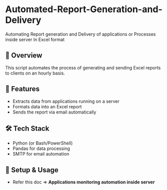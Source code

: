 # Automated-Report-Generation-and-Delivery
Automating Report generation and Delivery of applications or Processes inside server In Excel format 
## 📌 Overview  
This script automates the process of generating and sending Excel reports to clients on an hourly basis.  

## 🚀 Features  
- Extracts data from applications running on a server  
- Formats data into an Excel report  
- Sends the report via email automatically  

## 🛠️ Tech Stack  
- Python (or Bash/PowerShell)  
- Pandas for data processing  
- SMTP for email automation

## 🔧 Setup & Usage
- Refer this doc =>  **Applications monitoring automation inside server** 
